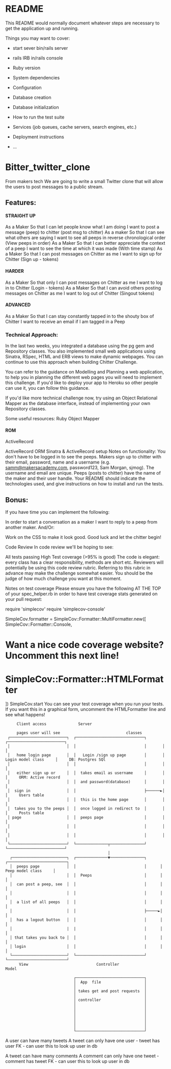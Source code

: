 # README

This README would normally document whatever steps are necessary to get the
application up and running.

Things you may want to cover:

- start sever bin/rails server
- rails IRB in/rails console

- Ruby version

- System dependencies

- Configuration

- Database creation

- Database initialization

- How to run the test suite

- Services (job queues, cache servers, search engines, etc.)

- Deployment instructions

- ...

# Bitter_twitter_clone

From makers tech
We are going to write a small Twitter clone that will allow the users to post messages to a public stream.

## Features:

#### STRAIGHT UP

As a Maker
So that I can let people know what I am doing
I want to post a message (peep) to chitter
(post msg to chitter)
As a maker
So that I can see what others are saying
I want to see all peeps in reverse chronological order
(View peeps in order)
As a Maker
So that I can better appreciate the context of a peep
I want to see the time at which it was made
(With time stamp)
As a Maker
So that I can post messages on Chitter as me
I want to sign up for Chitter
(Sign up - tokens)

#### HARDER

As a Maker
So that only I can post messages on Chitter as me
I want to log in to Chitter
(Login - tokens)
As a Maker
So that I can avoid others posting messages on Chitter as me
I want to log out of Chitter
(Singout tokens)

#### ADVANCED

As a Maker
So that I can stay constantly tapped in to the shouty box of Chitter
I want to receive an email if I am tagged in a Peep

### Technical Approach:

In the last two weeks, you integrated a database using the pg gem and Repository classes. You also implemented small web applications using Sinatra, RSpec, HTML and ERB views to make dynamic webpages. You can continue to use this approach when building Chitter Challenge.

You can refer to the guidance on Modelling and Planning a web application, to help you in planning the different web pages you will need to implement this challenge. If you'd like to deploy your app to Heroku so other people can use it, you can follow this guidance.

If you'd like more technical challenge now, try using an Object Relational Mapper as the database interface, instead of implementing your own Repository classes.

Some useful resources: Ruby Object Mapper

#### ROM

ActiveRecord

ActiveRecord ORM
Sinatra & ActiveRecord setup
Notes on functionality:
You don't have to be logged in to see the peeps.
Makers sign up to chitter with their email, password, name and a username (e.g. samm@makersacademy.com, password123, Sam Morgan, sjmog).
The username and email are unique.
Peeps (posts to chitter) have the name of the maker and their user handle.
Your README should indicate the technologies used, and give instructions on how to install and run the tests.

## Bonus:

If you have time you can implement the following:

In order to start a conversation as a maker I want to reply to a peep from another maker.
And/Or:

Work on the CSS to make it look good.
Good luck and let the chitter begin!

Code Review
In code review we'll be hoping to see:

All tests passing
High Test coverage (>95% is good)
The code is elegant: every class has a clear responsibility, methods are short etc.
Reviewers will potentially be using this code review rubric. Referring to this rubric in advance may make the challenge somewhat easier. You should be the judge of how much challenge you want at this moment.

Notes on test coverage
Please ensure you have the following AT THE TOP of your spec_helper.rb in order to have test coverage stats generated on your pull request:

require 'simplecov'
require 'simplecov-console'

SimpleCov.formatter = SimpleCov::Formatter::MultiFormatter.new([
SimpleCov::Formatter::Console,

# Want a nice code coverage website? Uncomment this next line!

# SimpleCov::Formatter::HTMLFormatter

])
SimpleCov.start
You can see your test coverage when you run your tests. If you want this in a graphical form, uncomment the HTMLFormatter line and see what happens!

         Client access              Server

         pages user will see                             classes
     ┌─────────────────────────┐  ┌──────────────────────────────┐       ┌─────────────────────────┐
     │                         │  │                              │       │                         │
     │   home login page       │  │   Login /sign up page        │       │   Login model class     │     DB: Postgres SQl
     │                         │  │                              │       │                         │
     │   either sign up or     │  │  takes email as username     │       │                         │     ORM: Active record
     │                         │  │  and password(database)      │       │                         │
     │  sign in                │  │                              ├──────►│                         │     Users table
     │                         │  │  this is the home page       │       │                         │
     │  takes you to the peeps │  │  once logged in redirect to  │       │                         │     Posts table
     │ page                    │  │  peeps page                  │       │                         │
     │                         │  │                              │       │                         │
     │                         │  │                              │       │                         │
     └─────────────────────────┘  └──────────────┬───────────────┘       └─────────────────────────┘
                                                 │
      ┌────────────────────────┐  ┌──────────────▼───────────────┐      ┌──────────────────────────┐
      │  peeps page            │  │                              │      │     Peep model class     │
      │                        │  │  Peeps                       │      │                          │
      │  can post a peep, see  │  │                              │      │                          │
      │                        │  │                              │      │                          │
      │  a list of all peeps   │  │                              │      │                          │
      │                        │  │                              ├─────►│                          │
      │  has a logout button   │  │                              │      │                          │
      │                        |  |                              │      │                          │
      │ that takes you back to │  │                              │      │                          │
      │ login                  │  │                              │      │                          │
      └────────────────────────┘  └──────────────────────────────┘      └──────────────────────────┘
          View                              Controller                           Model

                                  ┌──────────────────────────────┐
                                  │  App  file                   │
                                  │                              │
                                  │ takes get and post requests  │
                                  │                              │
                                  │ controller                   │
                                  │                              │
                                  │                              │
                                  │                              │
                                  │                              │
                                  │                              │
                                  │                              │
                                  └──────────────────────────────┘

A user can have many tweets
A tweet can only have one user - tweet has user FK - can user this to look up user in db

A tweet can have many comments
A comment can only have one tweet - comment has tweet FK - can user this to look up user in db
